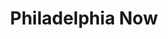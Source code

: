 ---
pid: CH472
title: Philadelphia Now
location_transcription: South Philly
zipcode: '19121'
outside_phl: 
neighborhood: Brewerytown
age: '20'
age_range: 20-29
instagram: 
image_file_name: CH_472.jpg
proposal_transcription: A monument or art piece showcasing how Philly moved from being
  an industrial city that used to produce goods - to a city that now focuses on services
  like healthcare, technology, ecommerce, and education.
topic: Education,Health,Industrial,Philadelphia,Technology
topic_summary: 0, 0, 0, 0, 0
type: Other No Form
keywords_other: 
credit: Tyler Massar
image_labels: 
twitter: 
facebook: 
permalink: "/monuments/ch472/"
layout: item-page
---